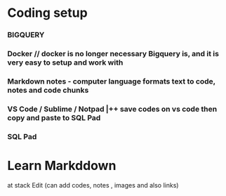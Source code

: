 # Coding setup
### BIGQUERY
### Docker // docker is no longer necessary Bigquery is, and it is very easy to setup and work with
### Markdown notes - computer language formats text to code, notes and code chunks
### VS Code / Sublime / Notpad |++ save codes on vs code then copy and paste to SQL Pad
### SQL Pad

# Learn Markddown 
at stack Edit (can add codes, notes , images and also links)
